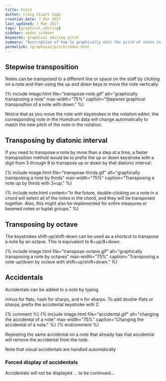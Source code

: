```yaml
---
title: Pitch
author: Craig Stuart Sapp
creation_date: 7 Mar 2017
last_updated: 7 Mar 2017
tags: [graphical_editing]
sidebar: mydoc_sidebar
keywords: graphical editing pitch
summary: "Description of how to graphically edit the pitch of notes in the VHV notation editor."
permalink: /graphical/pitch/index.html
---
```


## Stepwise transposition ##

Notes can be transposed to a different line or space on the staff by
clicking on a note and then using the 
<span class="keypress">up</span> and <span class="keypress">down</span>
keys to move the note vertically:

{% include image.html
	file="transpose-note.gif"
	alt="graphically transposing a note"
	max-width="75%"
	caption="Stepwise graphical transposition of a note with <span class='keypress'>down</span>."
%}

Notice that as you move the note with keystrokes in the notation
editor, the corresponding note in the Humdrum data will change
automatically to match the new pitch of the note in the notation.

## Transposing by diatonic interval ##

If you need to transpose a note by more than a step at a time, a faster
transposition method would be to prefix the 
<span class="keypress">up</span> or <span class="keypress">down</span> keystroke
with a digit from <span class="keypress">3</span> through 
<span class="keypress">9</span> to transpose up or down by that diatonic 
interval:

{% include image.html
	file="transpose-thirds.gif"
	alt="graphically transposing a note by thirds"
	max-width="75%"
	caption="Transposing a note up by thirds with <span class='keypress'>3+up</span>."
%}

{% include note.html
	content="In the future, double-clicking on a note in a chord will select all of the notes in the chord, and they will be transposed together. Also, this might also be implemented for entire measures or beamed notes or tuplet groups."
%}

## Transposing by octave ##

The keystrokes
<span class="keypress">shift-up</span>/<span class="keypress">shift-down</span>
can be used as a shortcut to transpose a note by an octave.  This is equivalent
to <span class="keypress">8+up</span>/<span class="keypress">8+down</span>.

{% include image.html
	file="transpose-octave.gif"
	alt="graphically transposing a note by octaves"
	max-width="75%"
	caption="Transposing a note up/down by octave with <span class='keypress'>shift+up</span>/<span class='keypress'>shift+down</span>."
%}


## Accidentals ##

Accidentals can be added to a note by typing


<span class="keypress">minus</span> for flats, 
<span class="keypress">hash</span> for sharps, and
<span class="keypress">n</span> for sharps.  To add double-flats or sharps, 
prefix the accidental keystroke with 
<span class="keypress">2</span>.

{% comment %}
{% include image.html
	file="accidental.gif"
	alt="changing the accidental of a note"
	max-width="75%"
	caption="Changing the accidental of a note."
%}
{% endcomment %}

Repeating the same accidental on a note that already has that accidental
will remove the accidental from the note.


Note that visual accidentals are handled automatically


### Forced display of accidentals ###

Accidentals will not be displayed ... to be continued...











